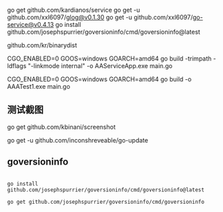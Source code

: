 go get github.com/kardianos/service
go get -u github.com/xxl6097/glog@v0.1.30
go get -u github.com/xxl6097/go-service@v0.4.13
go install github.com/josephspurrier/goversioninfo/cmd/goversioninfo@latest

github.com/kr/binarydist

CGO_ENABLED=0 GOOS=windows GOARCH=amd64 go build -trimpath -ldflags "-linkmode internal" -o AAServiceApp.exe main.go

CGO_ENABLED=0 GOOS=windows GOARCH=amd64 go build -o AAATest1.exe main.go

## 测试截图

go get github.com/kbinani/screenshot

go get -u github.com/inconshreveable/go-update



## goversioninfo

```

go install github.com/josephspurrier/goversioninfo/cmd/goversioninfo@latest

go get github.com/josephspurrier/goversioninfo/cmd/goversioninfo
```
